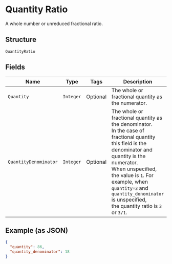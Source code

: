 
# Quantity Ratio

A whole number or unreduced fractional ratio.

## Structure

`QuantityRatio`

## Fields

| Name | Type | Tags | Description | Getter |
|  --- | --- | --- | --- | --- |
| `Quantity` | `Integer` | Optional | The whole or fractional quantity as the numerator. | Integer getQuantity() |
| `QuantityDenominator` | `Integer` | Optional | The whole or fractional quantity as the denominator.<br>In the case of fractional quantity this field is the denominator and quantity is the numerator.<br>When unspecified, the value is `1`. For example, when `quantity=3` and `quantity_donominator` is unspecified,<br>the quantity ratio is `3` or `3/1`. | Integer getQuantityDenominator() |

## Example (as JSON)

```json
{
  "quantity": 86,
  "quantity_denominator": 18
}
```

